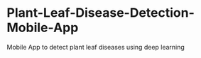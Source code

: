 # Plant-Leaf-Disease-Detection-Mobile-App
Mobile App to detect plant leaf diseases using deep learning
